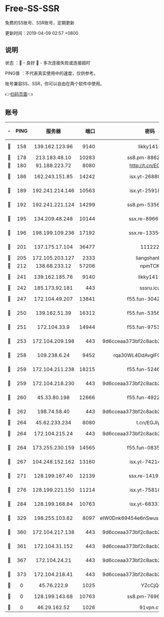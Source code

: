 # Free-SS-SSR

免费的SS账号、SSR账号，定期更新

更新时间：2019-04-09 02:57 +0800

## 说明

状态     ：🙂 - 良好 🙁 - 多次连接失败或连接超时

PING值   ：不代表真实使用中的速度，仅供参考。

账号兼容SS、SSR，你可以自由在两个软件中使用。

👉[扫码页面](https://liesauer.github.io/Free-SS-SSR/)👈

## 账号

|-|PING|服务器|端口|密码|加密方式|区域|
|:----:|:----:|:-----:|-----:|:----:|:----:|:----:|
|🙂|158|139.162.123.96|9140|likky1415|aes-256-cfb|JP|
|🙂|178|213.183.48.10|10283|ss8.pm-88628460|rc4-md5|RU|
|🙂|180|91.188.223.72|8080|http://t.cn/EGJIyrl|rc4-md5|RU|
|🙂|186|162.243.151.85|14242|isx.yt-26889865|aes-256-cfb|US|
|🙂|189|192.241.214.146|10563|isx.yt-25918764|aes-256-cfb|US|
|🙂|192|192.241.221.124|14299|ss8.pm-53565122|aes-256-cfb|US|
|🙂|195|134.209.48.248|10144|ssx.re-89665984|aes-256-cfb|US|
|🙂|196|198.199.109.236|17192|ssx.re-13356046|aes-256-cfb|US|
|🙂|201|137.175.17.104|36477|111222|aes-256-cfb|CN|
|🙂|205|172.105.203.127|2333|liangshanbo|chacha20|JP|
|🙂|212|138.68.233.12|57206|npmTCK|rc4-md5|US|
|🙂|241|139.162.185.76|9140|likky1415|aes-256-cfb|DE|
|🙂|242|185.173.92.181|443|sssru.icu|rc4-md5|RU|
|🙂|247|172.104.49.207|13841|f55.fun-30420526|aes-256-cfb|SG|
|🙂|250|139.162.51.39|16312|f55.fun-53567565|aes-256-cfb|SG|
|🙂|251|172.104.33.9|14944|f55.fun-97539524|aes-256-cfb|SG|
|🙂|253|172.104.209.198|443|9d6cceaa373bf2c8acb22e60b6a58be6|aes-256-cfb|US|
|🙂|258|109.238.6.24|9452|rqa30WL4DdAvgIFG6Fs3znzTa|aes-256-cfb|FR|
|🙂|259|172.104.211.238|18215|f55.fun-52464374|aes-256-cfb|US|
|🙂|259|172.104.218.230|443|9d6cceaa373bf2c8acb22e60b6a58be6|aes-256-cfb|US|
|🙂|260|45.33.80.198|12666|f55.fun-49224409|aes-256-cfb|US|
|🙂|262|198.74.58.40|443|9d6cceaa373bf2c8acb22e60b6a58be6|aes-256-cfb|US|
|🙂|264|45.62.233.234|8080|t.cn/EGJIyrl|rc4-md5|CA|
|🙂|264|172.104.215.24|443|9d6cceaa373bf2c8acb22e60b6a58be6|aes-256-cfb|US|
|🙂|264|173.255.230.159|14565|f55.fun-08354460|aes-256-cfb|US|
|🙂|267|104.248.152.162|13160|isx.yt-74214168|aes-256-cfb|SG|
|🙂|271|128.199.167.40|12139|ssx.re-14197752|aes-256-cfb|SG|
|🙂|276|128.199.221.150|11214|isx.yt-75818921|aes-256-cfb|SG|
|🙂|284|128.199.168.84|10763|isx.yt-68331101|aes-256-cfb|SG|
|🙂|329|198.255.103.62|8097|eIW0Dnk69454e6nSwuspv9DmS201tQ0D|aes-256-cfb|US|
|🙂|360|172.104.217.138|443|9d6cceaa373bf2c8acb22e60b6a58be6|aes-256-cfb|US|
|🙂|361|172.104.31.152|443|9d6cceaa373bf2c8acb22e60b6a58be6|aes-256-cfb|US|
|🙂|367|172.104.24.21|443|9d6cceaa373bf2c8acb22e60b6a58be6|aes-256-cfb|US|
|🙁|373|172.104.218.41|443|9d6cceaa373bf2c8acb22e60b6a58be6|aes-256-cfb|US|
|🙁|0|45.76.222.9|1025|YZcCjQ|rc4-md5|JP|
|🙁|0|128.199.143.68|10763|ss8.pm-76962074|aes-256-cfb|SG|
|🙁|0|46.29.162.52|1026|91vpn.cf|rc4-md5|RU|
